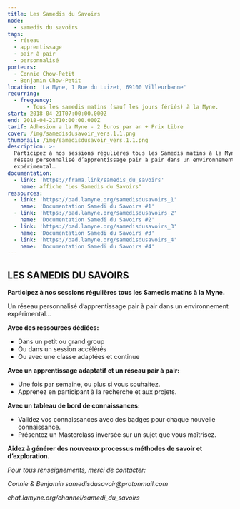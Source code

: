 ```yaml
---
title: Les Samedis du Savoirs
node:
  - samedis du savoirs
tags:
  - réseau
  - apprentissage
  - pair à pair
  - personnalisé
porteurs:
  - Connie Chow-Petit
  - Benjamin Chow-Petit
location: 'La Myne, 1 Rue du Luizet, 69100 Villeurbanne'
recurring:
  - frequency:
      - Tous les samedis matins (sauf les jours fériés) à la Myne.
start: 2018-04-21T07:00:00.000Z
end: 2018-04-21T10:00:00.000Z
tarif: Adhesion a la Myne - 2 Euros par an + Prix Libre
cover: /img/samedisdusavoir_vers.1.1.png
thumbnail: /img/samedisdusavoir_vers.1.1.png
description: >-
  Participez à nos sessions régulières tous les Samedis matins à la Myne. Un
  réseau personnalisé d’apprentissage pair à pair dans un environnement
  expérimental…
documentation:
  - link: 'https://frama.link/samedis_du_savoirs'
    name: affiche "Les Samedis du Savoirs"
ressources:
  - link: 'https://pad.lamyne.org/samedisdusavoirs_1'
    name: 'Documentation Samedi du Savoirs #1'
  - link: 'https://pad.lamyne.org/samedisdusavoirs_2'
    name: 'Documentation Samedi du Savoirs #2'
  - link: 'https://pad.lamyne.org/samedisdusavoirs_3'
    name: 'Documentation Samedi du Savoirs #3'
  - link: 'https://pad.lamyne.org/samedisdusavoirs_4'
    name: 'Documentation Samedi du Savoirs #4'
---
```

## **LES SAMEDIS DU SAVOIRS**

**Participez à nos sessions régulières tous les Samedis matins à la Myne.**

Un réseau personnalisé d’apprentissage pair à pair dans un environnement expérimental…

**Avec des ressources dédiées:**

* Dans un petit ou grand group
* Ou dans un session accélérés
* Ou avec une classe adaptées et continue

**Avec un apprentissage adaptatif et un réseau pair à pair:**

* Une fois par semaine, ou plus si vous souhaitez.
* Apprenez en participant à la recherche et aux projets.

**Avec un tableau de bord de connaissances:**

* Validez vos connaissances avec des badges pour chaque nouvelle connaissance.
* Présentez un Masterclass inversée sur un sujet que vous maîtrisez.

**Aidez à générer des nouveaux processus méthodes de savoir et d’exploration.**

_Pour tous renseignements, merci de contacter:_

_Connie & Benjamin samedisdusavoir@protonmail.com_

_chat.lamyne.org/channel/samedi_du_savoirs_

